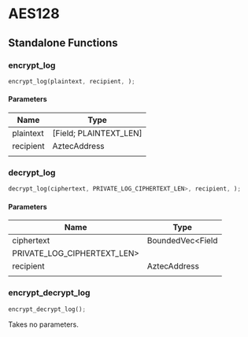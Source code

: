 # AES128

## Standalone Functions

### encrypt_log

```rust
encrypt_log(plaintext, recipient, );
```

#### Parameters
| Name | Type |
| --- | --- |
| plaintext | [Field; PLAINTEXT_LEN] |
| recipient | AztecAddress |
|  |  |

### decrypt_log

```rust
decrypt_log(ciphertext, PRIVATE_LOG_CIPHERTEXT_LEN>, recipient, );
```

#### Parameters
| Name | Type |
| --- | --- |
| ciphertext | BoundedVec&lt;Field |
| PRIVATE_LOG_CIPHERTEXT_LEN&gt; |  |
| recipient | AztecAddress |
|  |  |

### encrypt_decrypt_log

```rust
encrypt_decrypt_log();
```

Takes no parameters.

